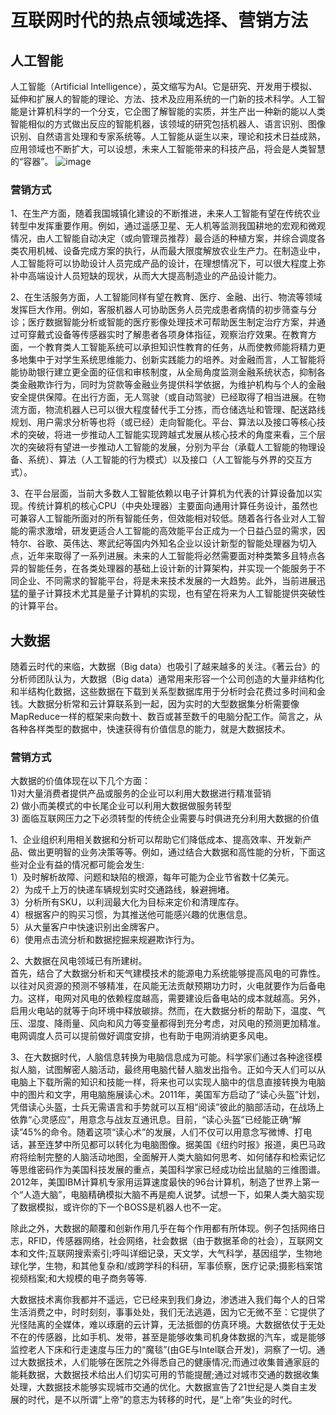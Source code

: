 # 互联网时代的热点领域选择、营销方法
## 人工智能
人工智能（Artificial Intelligence），英文缩写为AI。它是研究、开发用于模拟、延伸和扩展人的智能的理论、方法、技术及应用系统的一门新的技术科学。人工智能是计算机科学的一个分支，它企图了解智能的实质，并生产出一种新的能以人类智能相似的方式做出反应的智能机器，该领域的研究包括机器人、语言识别、图像识别、自然语言处理和专家系统等。人工智能从诞生以来，理论和技术日益成熟，应用领域也不断扩大，可以设想，未来人工智能带来的科技产品，将会是人类智慧的“容器”。
![image](http://m.qpic.cn/psb?/V13DPvgV0M3oT5/qvOrSihu3zdWZE23x*Ssz1bzKCSBblNJiW7h6DKznV8!/b/dLsAAAAAAAAA&bo=DgEBAQAAAAARFy8!&rf=viewer_4)
### 营销方式
1、在生产方面，随着我国城镇化建设的不断推进，未来人工智能有望在传统农业转型中发挥重要作用。例如，通过遥感卫星、无人机等监测我国耕地的宏观和微观情况，由人工智能自动决定（或向管理员推荐）最合适的种植方案，并综合调度各类农用机械、设备完成方案的执行，从而最大限度解放农业生产力。在制造业中，人工智能将可以协助设计人员完成产品的设计，在理想情况下，可以很大程度上弥补中高端设计人员短缺的现状，从而大大提高制造业的产品设计能力。<br>
 
 2、在生活服务方面，人工智能同样有望在教育、医疗、金融、出行、物流等领域发挥巨大作用。例如，客服机器人可协助医务人员完成患者病情的初步筛查与分诊；医疗数据智能分析或智能的医疗影像处理技术可帮助医生制定治疗方案，并通过可穿戴式设备等传感器实时了解患者各项身体指征，观察治疗效果。在教育方面，一个教育类人工智能系统可以承担知识性教育的任务，从而使教师能将精力更多地集中于对学生系统思维能力、创新实践能力的培养。对金融而言，人工智能将能协助银行建立更全面的征信和审核制度，从全局角度监测金融系统状态，抑制各类金融欺诈行为，同时为贷款等金融业务提供科学依据，为维护机构与个人的金融安全提供保障。在出行方面，无人驾驶（或自动驾驶）已经取得了相当进展。在物流方面，物流机器人已可以很大程度替代手工分拣，而仓储选址和管理、配送路线规划、用户需求分析等也将（或已经）走向智能化。平台、算法以及接口等核心技术的突破，将进一步推动人工智能实现跨越式发展从核心技术的角度来看，三个层次的突破将有望进一步推动人工智能的发展，分别为平台（承载人工智能的物理设备、系统）、算法（人工智能的行为模式）以及接口（人工智能与外界的交互方式）。<br>
 
 3、在平台层面，当前大多数人工智能依赖以电子计算机为代表的计算设备加以实现。传统计算机的核心CPU（中央处理器）主要面向通用计算任务设计，虽然也可兼容人工智能所面对的所有智能任务，但效能相对较低。随着各行各业对人工智能的需求激增，研发更适合人工智能的高效能平台正成为一个日益凸显的需求，因特尔、谷歌、英伟达、寒武纪等国内外知名企业以设计新型的智能处理器为切入点，近年来取得了一系列进展。未来的人工智能将必然需要面对种类繁多且特点各异的智能任务，在各类处理器的基础上设计新的计算架构，并实现一个能服务于不同企业、不同需求的智能平台，将是未来技术发展的一大趋势。此外，当前进展迅猛的量子计算技术尤其是量子计算机的实现，也有望在将来为人工智能提供突破性的计算平台。<br>
 
 ## 大数据
 随着云时代的来临，大数据（Big data）也吸引了越来越多的关注。《著云台》的分析师团队认为，大数据（Big data）通常用来形容一个公司创造的大量非结构化和半结构化数据，这些数据在下载到关系型数据库用于分析时会花费过多时间和金钱。大数据分析常和云计算联系到一起，因为实时的大型数据集分析需要像MapReduce一样的框架来向数十、数百或甚至数千的电脑分配工作。简言之，从各种各样类型的数据中，快速获得有价值信息的能力，就是大数据技术。

### 营销方式
 大数据的价值体现在以下几个方面：<br>
1)对大量消费者提供产品或服务的企业可以利用大数据进行精准营销<br>
2) 做小而美模式的中长尾企业可以利用大数据做服务转型<br>
3) 面临互联网压力之下必须转型的传统企业需要与时俱进充分利用大数据的价值<br>

1、企业组织利用相关数据和分析可以帮助它们降低成本、提高效率、开发新产品、做出更明智的业务决策等等。例如，通过结合大数据和高性能的分析，下面这些对企业有益的情况都可能会发生:<br>
1）及时解析故障、问题和缺陷的根源，每年可能为企业节省数十亿美元。<br>
2）为成千上万的快递车辆规划实时交通路线，躲避拥堵。<br>
3）分析所有SKU，以利润最大化为目标来定价和清理库存。<br>
4）根据客户的购买习惯，为其推送他可能感兴趣的优惠信息。<br>
5）从大量客户中快速识别出金牌客户。<br>
6）使用点击流分析和数据挖掘来规避欺诈行为。<br>

2、大数据在风电领域已有所建树。<br>
首先，结合了大数据分析和天气建模技术的能源电力系统能够提高风电的可靠性。以往对风资源的预测不够精准，在风能无法贡献预期功力时，火电就要作为后备电力。这样，电网对风电的依赖程度越高，需要建设后备电站的成本就越高。另外，启用火电站的就等于向环境中释放碳排。然而，在大数据分析的帮助下，温度、气压、湿度、降雨量、风向和风力等变量都得到充分考虑，对风电的预测更加精准。电网调度人员可以提前做好调度安排，也有助于电网消纳更多风电。<br>

3、在大数据时代，人脑信息转换为电脑信息成为可能。科学家们通过各种途径模拟人脑，试图解密人脑活动，最终用电脑代替人脑发出指令。正如今天人们可以从电脑上下载所需的知识和技能一样，将来也可以实现人脑中的信息直接转换为电脑中的图片和文字，用电脑施展读心术。2011年，美国军方启动了“读心头盔”计划，凭借读心头盔，士兵无需语言和手势就可以互相“阅读”彼此的脑部活动，在战场上依靠“心灵感应”，用意念与战友互通讯息。目前，“读心头盔”已经能正确“解读”45%的命令。随着这项“读心术”的发展，人们不仅可以用意念写微博、打电话，甚至连梦中所见都可以转化为电脑图像。据美国《纽约时报》报道，奥巴马政府将绘制完整的人脑活动地图，全面解开人类大脑如何思考、如何储存和检索记忆等思维密码作为美国科技发展的重点，美国科学家已经成功绘出鼠脑的三维图谱。2012年，美国IBM计算机专家用运算速度最快的96台计算机，制造了世界上第一个“人造大脑”，电脑精确模拟大脑不再是痴人说梦。试想一下，如果人类大脑实现了数据模拟，或许你的下一个BOSS是机器人也不一定。<br>

除此之外，大数据的颠覆和创新作用几乎在每个作用都有所体现。例子包括网络日志，RFID，传感器网络，社会网络，社会数据（由于数据革命的社会），互联网文本和文件;互联网搜索索引;呼叫详细记录，天文学，大气科学，基因组学，生物地球化学，生物，和其他复杂和/或跨学科的科研，军事侦察，医疗记录;摄影档案馆视频档案;和大规模的电子商务等等.<br>

大数据技术离你我都并不遥远，它已经来到我们身边，渗透进入我们每个人的日常生活消费之中，时时刻刻，事事处处，我们无法逃遁，因为它无微不至：它提供了光怪陆离的全媒体，难以琢磨的云计算，无法抵御的仿真环境。大数据依仗于无处不在的传感器，比如手机、发带，甚至是能够收集司机身体数据的汽车，或是能够监控老人下床和行走速度与压力的“魔毯”(由GE与Intel联合开发)，洞察了一切。通过大数据技术，人们能够在医院之外得悉自己的健康情况;而通过收集普通家庭的能耗数据，大数据技术给出人们切实可用的节能提醒;通过对城市交通的数据收集处理，大数据技术能够实现城市交通的优化。大数据宣告了21世纪是人类自主发展的时代，是不以所谓“上帝”的意志为转移的时代，是“上帝”失业的时代。<br>

